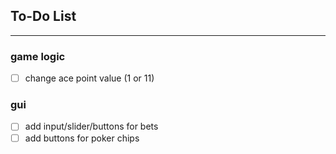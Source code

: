 ## To-Do List

---

### game logic

- [ ] change ace point value (1 or 11)

### gui

- [ ] add input/slider/buttons for bets
- [ ] add buttons for poker chips
